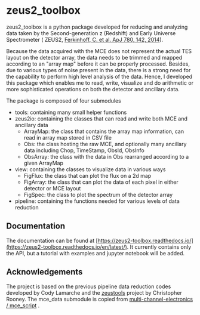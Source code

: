 # zeus2_toolbox

zeus2_toolbox is a python package developed for reducing and analyzing data taken by the Second-generation z (Redshift)
and Early Universe Spectrometer (
ZEUS2, [Ferkinhoff, C. et al. ApJ 780, 142, 2014](https://ui.adsabs.harvard.edu/abs/2014ApJ...780..142F/abstract)).

Because the data acquired with the MCE does not represent the actual TES layout on the detector array, the data needs to
be trimmed and mapped according to an "array map" before it can be properly processed. Besides, due to various types of
noise present in the data, there is a strong need for the capability to perform high level analysis of the data. Hence,
I developed this package which enables me to read, write, visualize and do arithmetic or more sophisticated operations
on both the detector and ancillary data.

The package is composed of four submodules

- tools: containing many small helper functions
- zeus2io: containing the classes that can read and write both MCE and ancillary data
   - ArrayMap: the class that contains the array map information, can read in array map stored in CSV file
   - Obs: the class hosting the raw MCE, and optionally many ancillary data including Chop, TimeStamp, ObsId, ObsInfo
   - ObsArray: the class with the data in Obs rearranged according to a given ArrayMap
- view: containing the classes to visualize data in various ways
   - FigFlux: the class that can plot the flux on a 2d map
   - FigArray: the class that can plot the data of each pixel in either detector or MCE layout
   - FigSpec: the class to plot the spectrum of the detector array
- pipeline: containing the functions needed for various levels of data reduction

## Documentation

The documentation can be found
at [https://zeus2-toolbox.readthedocs.io/](https://zeus2-toolbox.readthedocs.io/en/latest/). It currently contains only
the API, but a tutorial with examples and jupyter notebook will be added.

## Acknowledgements

The project is based on the previous pipeline data reduction codes developed by Cody Lamarche and
the [zeustools](https://github.com/NanoExplorer/zeustools) project by Christopher Rooney. The mce_data submodule is
copied
from [multi-channel-electronics / mce_script](https://github.com/multi-channel-electronics/mce_script/tree/master/python)
.
